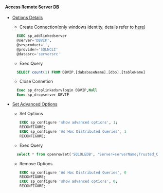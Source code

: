 #### [Access Remote Server DB](https://msdn.microsoft.com/zh-cn/library/ms188313(v=sql.90).aspx)
  * [Options Details](https://msdn.microsoft.com/zh-cn/library/ms189811(v=sql.90).aspx)
    * Create Connection(only windows identity, details refer to [here](https://msdn.microsoft.com/zh-cn/library/ms189811(v=sql.90).aspx))
    ```sql
      EXEC sp_addlinkedserver   
      @server='DBVIP', 
      @srvproduct='',
      @provider='SQLNCLI'
      @datasrc='serversrc'
    ```
    * Exec Query 
    ```sql
      SELECT count(1) FROM DBVIP.[dababaseName].[dbo].[tableName]
    ```
    
    * Close Connetion
    ```sql
      Exec sp_droplinkedsrvlogin DBVIP,Null
      Exec sp_dropserver DBVIP  
    ```    
  * [Set Advanced Options](https://msdn.microsoft.com/zh-cn/library/ms189631(v=sql.90).aspx)
    * Set Options  
      ```sql
      EXEC sp_configure 'show advanced options', 1; 
      RECONFIGURE; 
      EXEC sp_configure 'Ad Hoc Distributed Queries', 1 
      RECONFIGURE;  	
      ```
    * Exec Query
    ```sql
      select * from openrowset('SQLOLEDB', 'Server=serverName;Trusted_Connection=yes','SELECT count(1) FROM [dababaseName].[dbo].[tableName]') 
    ```
    * Remove Options
      ```sql
      EXEC sp_configure 'Ad Hoc Distributed Queries', 0 
      RECONFIGURE; 
      EXEC sp_configure 'show advanced options', 0; 
      RECONFIGURE; 
      ```
    
      
      
